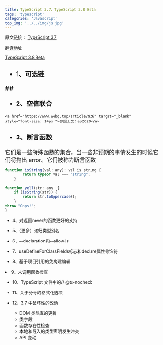```yaml
---
title: TypeScript 3.7、TypeScript 3.8 Beta
tags: 'typescript'
categories: 'Javascript'
top_img: '../../img/js.jpg'
---
```



原文链接： <a href="https://link.zhihu.com/?target=http%3A//www.typescriptlang.org/docs/handbook/release-notes/typescript-3-7.html" target="_blank" rel="nofollow noreferrer">TypeScript 3.7</a>
        
        
        
<a href="https://zhuanlan.zhihu.com/p/90871356?from_voters_page=true" target="_blank">翻译地址</a>

<a href="https://cloud.tencent.com/developer/article/1575422" target="_blank">TypeScript 3.8 Beta</a>


## <ul><li>1、可选链</li></ul>## <ul><li>2、空值联合</li></ul>
    <a href="https://www.webq.top/article/926" target="_blank" style="font-size: 14px;">参照上文：es2020</a>

## <ul><li>3、断言函数</li></ul>    
<span style="font-weight: normal;">      <span style="font-size: large;">它们是一些特殊函数的集合。当一些非预期的事情发生的时候它们将抛出 error。它们被称为断言函数




``` javascript
function isString(val: any): val is string {
        return typeof val === "string";
    }

function yell(str: any) {
    if (isString(str)) {
        return str.toUppercase();
    }
throw "Oops!";
}
```


<ul><li>4、对返回never的函数更好的支持</li></ul>
        


<ul><li>5、（更多）递归类型别名</li></ul>



<ul><li>6、--declaration和--allowJs</li></ul>



<ul><li>
7、useDefineForClassFields标志和declare属性修饰符</li></ul>

<ul><li>8、基于项目引用的免构建编辑</li></ul>

</li><li>9、未调用函数检查</li></ul>

<ul><li>10、TypeScript 文件中的// @ts-nocheck</li></ul>

<ul><li>11、关于分号的格式化选项</li></ul>

<ul><li>12、3.7 中破坏性的改动</li><ul><li>DOM 类型库的更新</li><li>类字段</li><li>函数存在性检查</li><li>本地和导入的类型声明发生冲突</li><li>API 变动</li></ul></ul>